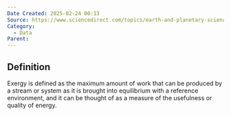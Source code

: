 ```yaml
---
Date Created: 2025-02-24 00:13
Source: https://www.sciencedirect.com/topics/earth-and-planetary-sciences/exergy#:~:text=Exergy%20is%20defined%20as%20the%20maximum%20amount%20of%20work%20that,usefulness%20or%20quality%20of%20energy.
Category:
  - Data
Parent:
---
```

## Definition
Exergy is defined as the maximum amount of work that can be produced by a stream or system as it is brought into equilibrium with a reference environment, and it can be thought of as a measure of the usefulness or quality of energy.